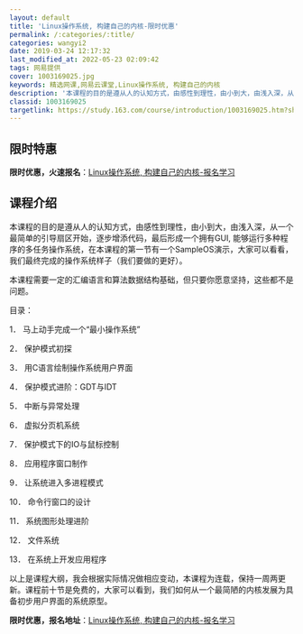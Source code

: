 ```yaml
---
layout: default
title: 'Linux操作系统, 构建自己的内核-限时优惠'
permalink: /:categories/:title/
categories: wangyi2
date: 2019-03-24 12:17:32
last_modified_at: 2022-05-23 02:09:42
tags: 网易提供
cover: 1003169025.jpg
keywords: 精选网课,网易云课堂,Linux操作系统, 构建自己的内核
description: '本课程的目的是遵从人的认知方式，由感性到理性，由小到大，由浅入深，从一个最简单的引导扇区开始，逐步增添代码，最后形成一个'
classid: 1003169025
targetlink: https://study.163.com/course/introduction/1003169025.htm?share=1&shareId=1025206652&utm_campaign=share&utm_medium=iphoneShare&utm_source=&utm_u=1025206652
---
```


## 限时特惠

**限时优惠，火速报名**：[Linux操作系统, 构建自己的内核-报名学习](https://study.163.com/course/introduction/1003169025.htm?share=1&shareId=1025206652&utm_campaign=share&utm_medium=iphoneShare&utm_source=&utm_u=1025206652)

## 课程介绍

本课程的目的是遵从人的认知方式，由感性到理性，由小到大，由浅入深，从一个最简单的引导扇区开始，逐步增添代码，最后形成一个拥有GUI, 能够运行多种程序的多任务操作系统，在本课程的第一节有一个SampleOS演示，大家可以看看，我们最终完成的操作系统样子（我们要做的更好）。



本课程需要一定的汇编语言和算法数据结构基础，但只要你愿意坚持，这些都不是问题。



目录：

1．	马上动手完成一个“最小操作系统”

2．	保护模式初探

3．	用C语言绘制操作系统用户界面

4．	保护模式进阶：GDT与IDT

5．	中断与异常处理

6．	虚拟分页机系统

7．	保护模式下的IO与鼠标控制

8．	应用程序窗口制作

9．	让系统进入多进程模式

10．	命令行窗口的设计

11．	系统图形处理进阶

12．	文件系统

13．	在系统上开发应用程序



以上是课程大纲，我会根据实际情况做相应变动，本课程为连载，保持一周两更新。课程前十节是免费的，大家可以看到，我们如何从一个最简陋的内核发展为具备初步用户界面的系统原型。

**限时优惠，报名地址**：[Linux操作系统, 构建自己的内核-报名学习](https://study.163.com/course/introduction/1003169025.htm?share=1&shareId=1025206652&utm_campaign=share&utm_medium=iphoneShare&utm_source=&utm_u=1025206652)

